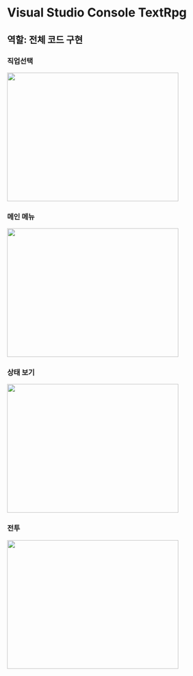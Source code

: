 # Visual Studio Console TextRpg
## 역할: 전체 코드 구현

### 직업선택
<img src="https://github.com/Lee-Kyung-Sup/textrpg/assets/120997897/6601d25d-3e4e-4d79-892f-26c51e68ce0a" width="400" height="300" />

### 메인 메뉴
<img src="https://github.com/Lee-Kyung-Sup/textrpg/assets/120997897/ae5a1488-6162-4a1e-843d-ffcb0e6bcbdc" width="400" height="300" />

### 상태 보기
<img src="https://github.com/Lee-Kyung-Sup/textrpg/assets/120997897/902c05ba-61f9-4374-9c9f-8c9bdcab54c2" width="400" height="300" />


### 전투
<img src="https://github.com/Lee-Kyung-Sup/textrpg/assets/120997897/6a619ff5-9966-4d16-beb1-983cc9ad47b4" width="400" height="300" />





